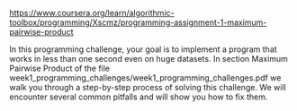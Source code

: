 https://www.coursera.org/learn/algorithmic-toolbox/programming/Xscmz/programming-assignment-1-maximum-pairwise-product

In this programming challenge, your goal is to implement a program that works in less than one second even on huge datasets. In section Maximum Pairwise Product of the file week1_programming_challenges/week1_programming_challenges.pdf we walk you through a step-by-step process of solving this challenge. We will encounter several common pitfalls and will show you how to fix them.
